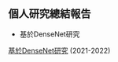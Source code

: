 ## 個人研究總結報告
* 基於DenseNet研究 


[基於DenseNet研究](https://github.com/RuiyangJu/Research-Report/blob/main/%E5%9F%BA%E6%96%BCDenseNet%E7%A0%94%E7%A9%B6%E4%B9%8B%E7%B8%BD%E7%B5%90%E5%A0%B1%E5%91%8A.pdf) (2021-2022)
